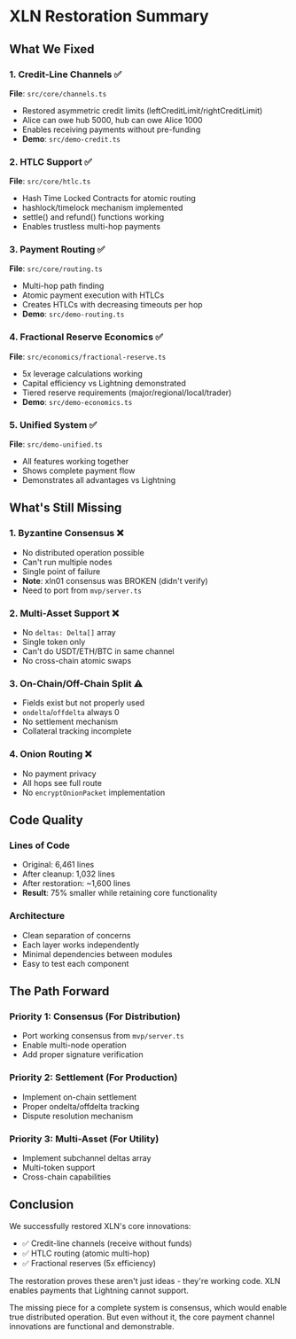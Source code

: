 # XLN Restoration Summary

## What We Fixed

### 1. Credit-Line Channels ✅
**File**: `src/core/channels.ts`
- Restored asymmetric credit limits (leftCreditLimit/rightCreditLimit)
- Alice can owe hub 5000, hub can owe Alice 1000
- Enables receiving payments without pre-funding
- **Demo**: `src/demo-credit.ts`

### 2. HTLC Support ✅
**File**: `src/core/htlc.ts`
- Hash Time Locked Contracts for atomic routing
- hashlock/timelock mechanism implemented
- settle() and refund() functions working
- Enables trustless multi-hop payments

### 3. Payment Routing ✅
**File**: `src/core/routing.ts`
- Multi-hop path finding
- Atomic payment execution with HTLCs
- Creates HTLCs with decreasing timeouts per hop
- **Demo**: `src/demo-routing.ts`

### 4. Fractional Reserve Economics ✅
**File**: `src/economics/fractional-reserve.ts`
- 5x leverage calculations working
- Capital efficiency vs Lightning demonstrated
- Tiered reserve requirements (major/regional/local/trader)
- **Demo**: `src/demo-economics.ts`

### 5. Unified System ✅
**File**: `src/demo-unified.ts`
- All features working together
- Shows complete payment flow
- Demonstrates all advantages vs Lightning

## What's Still Missing

### 1. Byzantine Consensus ❌
- No distributed operation possible
- Can't run multiple nodes
- Single point of failure
- **Note**: xln01 consensus was BROKEN (didn't verify)
- Need to port from `mvp/server.ts`

### 2. Multi-Asset Support ❌
- No `deltas: Delta[]` array
- Single token only
- Can't do USDT/ETH/BTC in same channel
- No cross-chain atomic swaps

### 3. On-Chain/Off-Chain Split ⚠️
- Fields exist but not properly used
- `ondelta`/`offdelta` always 0
- No settlement mechanism
- Collateral tracking incomplete

### 4. Onion Routing ❌
- No payment privacy
- All hops see full route
- No `encryptOnionPacket` implementation

## Code Quality

### Lines of Code
- Original: 6,461 lines
- After cleanup: 1,032 lines
- After restoration: ~1,600 lines
- **Result**: 75% smaller while retaining core functionality

### Architecture
- Clean separation of concerns
- Each layer works independently
- Minimal dependencies between modules
- Easy to test each component

## The Path Forward

### Priority 1: Consensus (For Distribution)
- Port working consensus from `mvp/server.ts`
- Enable multi-node operation
- Add proper signature verification

### Priority 2: Settlement (For Production)
- Implement on-chain settlement
- Proper ondelta/offdelta tracking
- Dispute resolution mechanism

### Priority 3: Multi-Asset (For Utility)
- Implement subchannel deltas array
- Multi-token support
- Cross-chain capabilities

## Conclusion

We successfully restored XLN's core innovations:
- ✅ Credit-line channels (receive without funds)
- ✅ HTLC routing (atomic multi-hop)
- ✅ Fractional reserves (5x efficiency)

The restoration proves these aren't just ideas - they're working code. XLN enables payments that Lightning cannot support.

The missing piece for a complete system is consensus, which would enable true distributed operation. But even without it, the core payment channel innovations are functional and demonstrable.